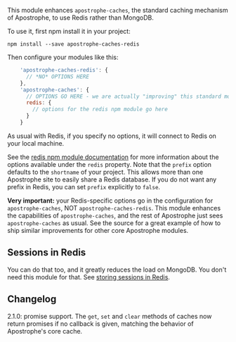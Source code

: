This module enhances `apostrophe-caches`, the standard caching mechanism of Apostrophe, to use Redis rather than MongoDB.

To use it, first npm install it in your project:

```
npm install --save apostrophe-caches-redis
```

Then configure your modules like this:

```javascript
    'apostrophe-caches-redis': {
      // *NO* OPTIONS HERE
    },
    'apostrophe-caches': {
      // OPTIONS GO HERE - we are actually "improving" this standard module
      redis: {
        // options for the redis npm module go here
      }
    }
```

As usual with Redis, if you specify no options, it will connect to Redis on your local machine.

See the [redis npm module documentation](https://www.npmjs.com/package/redis) for more information about the options available under the `redis` property. Note that the `prefix` option defaults to the `shortname` of your project. This allows more than one Apostrophe site to easily share a Redis database. If you do not want any prefix in Redis, you can set `prefix` explicitly to `false`.

**Very important:** your Redis-specific options go in the configuration for `apostrophe-caches`, NOT `apostrophe-caches-redis`. This module enhances the capabilities of `apostrophe-caches`, and the rest of Apostrophe just sees `apostrophe-caches` as usual. See the source for a great example of how to ship similar improvements for other core Apostrophe modules.

## Sessions in Redis

You can do that too, and it greatly reduces the load on MongoDB. You don't need this module for that. See [storing sessions in Redis](http://apostrophecms.org/docs/tutorials/howtos/storing-sessions-in-redis.html).

## Changelog

2.1.0: promise support. The `get`, `set` and `clear` methods of caches now return promises if no callback is given, matching the behavior of Apostrophe's core cache.